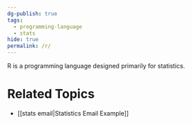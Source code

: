 ```yaml
---
dg-publish: true
tags:
  - programming-language
  - stats
hide: true
permalink: /r/
---
```

R is a programming language designed primarily for statistics.

# Related Topics
- [[stats email\|Statistics Email Example]]
